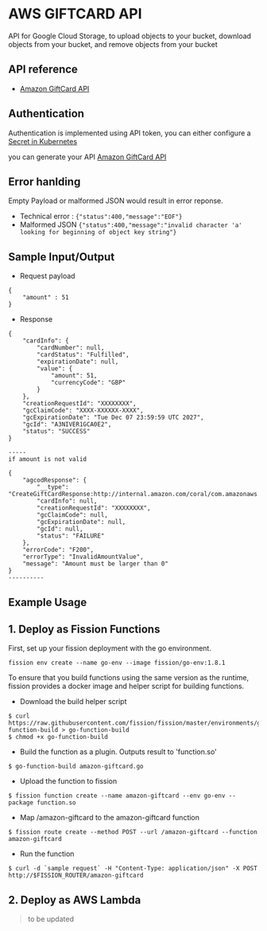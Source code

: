 # AWS GIFTCARD API

API for Google Cloud Storage, to upload objects to your bucket, download objects from your bucket, and remove objects from your bucket

## API reference

 - [Amazon GiftCard API](https://www.amazon.co.uk/gift-card-api/b?ie=UTF8&node=11938308031)

## Authentication

Authentication is implemented using API token, you can either configure a [Secret in Kubernetes](https://kubernetes.io/docs/concepts/configuration/secret/) 

you can generate your API [Amazon GiftCard API](https://www.amazon.co.uk/gift-card-api/b?ie=UTF8&node=11938308031)


## Error hanlding

Empty Payload or malformed JSON would result in error reponse.

- Technical error :  `{"status":400,"message":"EOF"}`
- Malformed JSON `{"status":400,"message":"invalid character 'a' looking for beginning of object key string"}`

## Sample Input/Output

- Request payload

```
{
	"amount" : 51
}

```
- Response

```
{
    "cardInfo": {
        "cardNumber": null,
        "cardStatus": "Fulfilled",
        "expirationDate": null,
        "value": {
            "amount": 51,
            "currencyCode": "GBP"
        }
    },
    "creationRequestId": "XXXXXXXX",
    "gcClaimCode": "XXXX-XXXXXX-XXXX",
    "gcExpirationDate": "Tue Dec 07 23:59:59 UTC 2027",
    "gcId": "A3NIVER1GCA0E2",
    "status": "SUCCESS"
}

-----
if amount is not valid

{
    "agcodResponse": {
        "__type": "CreateGiftCardResponse:http://internal.amazon.com/coral/com.amazonaws.agcod/",
        "cardInfo": null,
        "creationRequestId": "XXXXXXXX",
        "gcClaimCode": null,
        "gcExpirationDate": null,
        "gcId": null,
        "status": "FAILURE"
    },
    "errorCode": "F200",
    "errorType": "InvalidAmountValue",
    "message": "Amount must be larger than 0"
}
----------

```


## Example Usage

## 1.  Deploy as Fission Functions

First, set up your fission deployment with the go environment.

```
fission env create --name go-env --image fission/go-env:1.8.1
```

To ensure that you build functions using the same version as the
runtime, fission provides a docker image and helper script for
building functions.


- Download the build helper script

```
$ curl https://raw.githubusercontent.com/fission/fission/master/environments/go/builder/go-function-build > go-function-build
$ chmod +x go-function-build
```

- Build the function as a plugin. Outputs result to 'function.so'

`$ go-function-build amazon-giftcard.go`

- Upload the function to fission

`$ fission function create --name amazon-giftcard --env go-env --package function.so`

- Map /amazon-giftcard to the amazon-giftcard function

`$ fission route create --method POST --url /amazon-giftcard --function amazon-giftcard`

- Run the function

```$ curl -d `sample request` -H "Content-Type: application/json" -X POST http://$FISSION_ROUTER/amazon-giftcard```

## 2. Deploy as AWS Lambda

> to be updated
